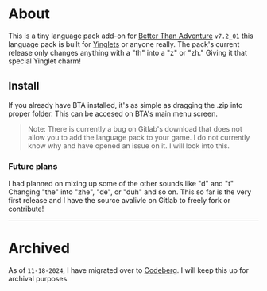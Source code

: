 # About

This is a tiny language pack add-on for [Better Than Adventure](https://www.betterthanadventure.net/) `v7.2_01` this language pack is built for [Yinglets](https://en.wikifur.com/wiki/Out-of-Placers) or anyone really. The pack's current release only changes anything with a "th" into a "z" or "zh." Giving it that special Yinglet charm! 

## Install

If you already have BTA installed, it's as simple as dragging the .zip into proper folder. This can be accesed on BTA's main menu screen.

> Note: There is currently a bug on Gitlab's download that does not allow you to add the language pack to your game. I do not currently know why and have opened an issue on it. I will look into this.

### Future plans

I had planned on mixing up some of the other sounds like "d" and "t" Changing "the" into "zhe", "de", or "duh" and so on. This so far is the very first release and I have the source avalivle on Gitlab to freely fork or contribute!

---

# Archived

As of `11-18-2024`, I have migrated over to [Codeberg](https://codeberg.org/SelfDugGrave/bta-yinglet-lang). I will keep this up for archival purposes.